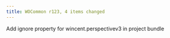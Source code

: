 ```yaml
---
title: WOCommon r123, 4 items changed
---
```


Add ignore property for wincent.perspectivev3 in project bundle

